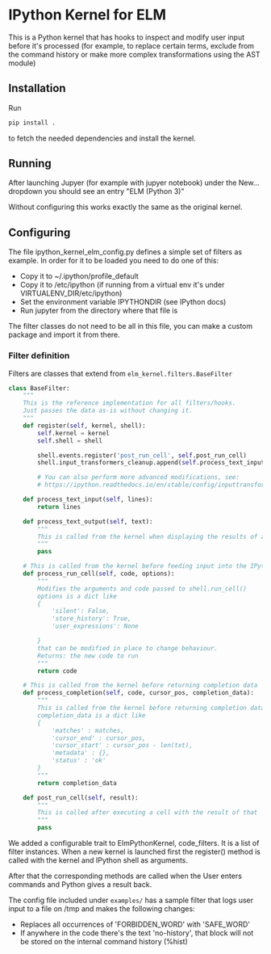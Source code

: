 # IPython Kernel for ELM


This is a Python kernel that has hooks to inspect and modify user input before it's processed (for example, to replace
certain terms, exclude from the command history or make more complex transformations using the AST module)


## Installation


Run

```bash
pip install .
```

to fetch the needed dependencies and install the kernel.


## Running

After launching Jupyer (for example with jupyer notebook) under the New... dropdown you should see an entry "ELM (Python
3)"

Without configuring this works exactly the same as the original kernel.


## Configuring

The file ipython_kernel_elm_config.py defines a simple set of filters as example.
In order for it to be loaded you need to do one of this:

  - Copy it to ~/.ipython/profile_default
  - Copy it to /etc/ipython (if running from a virtual env it's under VIRTUALENV_DIR/etc/ipython)
  - Set the environment variable IPYTHONDIR (see IPython docs)
  - Run jupyter from the directory where that file is

The filter classes do not need to be all in this file, you can make a custom package and import it from there.



### Filter definition

Filters are classes that extend from `elm_kernel.filters.BaseFilter`


```python
class BaseFilter:
    """
    This is the reference implementation for all filters/hooks.
    Just passes the data as-is without changing it.
    """
    def register(self, kernel, shell):
        self.kernel = kernel
        self.shell = shell

        shell.events.register('post_run_cell', self.post_run_cell)
        shell.input_transformers_cleanup.append(self.process_text_input)

        # You can also perform more advanced modifications, see:
        # https://ipython.readthedocs.io/en/stable/config/inputtransforms.html#ast-transformations

    def process_text_input(self, lines):
        return lines

    def process_text_output(self, text):
        """
        This is called from the kernel when displaying the results of a command back to the User
        """
        pass

    # This is called from the kernel before feeding input into the IPython Shell
    def process_run_cell(self, code, options):
        """
        Modifies the arguments and code passed to shell.run_cell()
        options is a dict like
        {
            'silent': False,
            'store_history': True,
            'user_expressions': None

        }
        that can be modified in place to change behaviour.
        Returns: the new code to run
        """
        return code

    # This is called from the kernel before returning completion data
    def process_completion(self, code, cursor_pos, completion_data):
        """
        This is called from the kernel before returning completion data
        completion_data is a dict like
        {
            'matches' : matches,
            'cursor_end' : cursor_pos,
            'cursor_start' : cursor_pos - len(txt),
            'metadata' : {},
            'status' : 'ok'
        }
        """
        return completion_data

    def post_run_cell(self, result):
        """
        This is called after executing a cell with the result of that
        """
        pass
```

We added a configurable trait to ElmPythonKernel, code_filters. It is a list of filter instances.
When a new kernel is launched first the register() method is called with the kernel and IPython shell as arguments.

After that the corresponding methods are called when the User enters commands and Python gives a result back.

The config file included under `examples/` has a sample filter that logs user input to a file on /tmp and makes the following
changes:

  - Replaces all occurrences of 'FORBIDDEN_WORD' with 'SAFE_WORD'
  - If anywhere in the code there's the text 'no-history', that block will not be stored on the internal command history
    (%hist)
